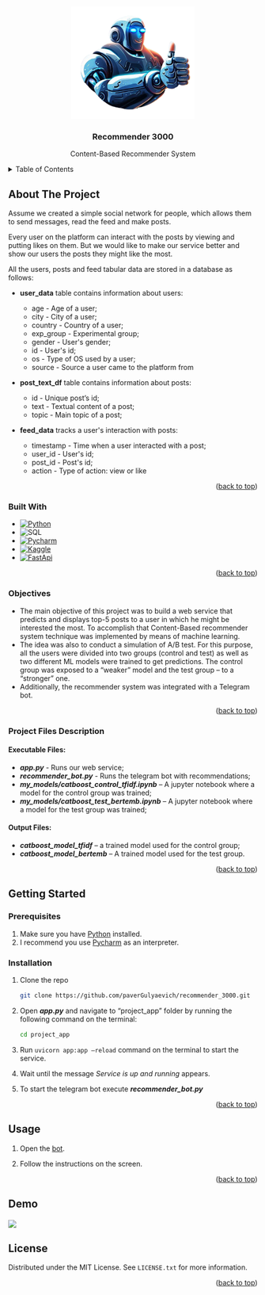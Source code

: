 <a name="readme-top"></a>

<br />
<div align="center">
  <a href="https://github.com/paverGulyaevich/recommender_3000/tree/master/project_app">
    <img src="https://github.com/paverGulyaevich/recommender_3000/blob/master/rec_bot_.png" alt="Logo" width='250' >
  </a>

<h3 align="center">Recommender 3000</h3>

  <p align="center">
    Content-Based Recommender System
  </p>
</div>

<!-- TABLE OF CONTENTS -->
<details>
  <summary>Table of Contents</summary>
  <ol>
    <li>
      <a href="#about-the-project">About The Project</a>
      <ul>
        <li><a href="#built-with">Built With</a></li>
        <li><a href="#objectives">Objectives</a></li>
        <li><a href="#project-files-description">Project Files Description</a></li>
      </ul>
    </li>
    <li>
      <a href="#getting-started">Getting Started</a>
      <ul>
        <li><a href="#prerequisites">Prerequisites</a></li>
        <li><a href="#installation">Installation</a></li>
      </ul>
    </li>
    <li><a href="#usage">Usage</a></li>
    <li><a href="#demo">Demo</a></li>
    <li><a href="#license">License</a></li>
  </ol>
</details>

<!-- ABOUT THE PROJECT -->
## About The Project

Assume we created a simple social network for people, which allows them to send messages, read the feed and make posts. 

Every user on the platform can interact with the posts by viewing and putting likes on them. But we would like to make our service better and show our users the posts they might like the most.

All the users, posts and feed tabular data are stored in a database as follows:
* **user_data** table contains information about users:
  * age - Age of a user;
  * city - City of a user;
  * country - Country of a user;
  * exp_group - Experimental group;
  * gender - User's gender;
  * id - User's id;
  * os - Type of OS used by a user;
  * source - Source a user came to the platform from

* **post_text_df** table contains information about posts:
  * id - Unique post’s id;
  * text - Textual content of a post;
  * topic - Main topic of a post;


* **feed_data** tracks a user's interaction with posts:
  * timestamp - Time when a user interacted with a post;
  * user_id - User's id;
  * post_id - Post's id;
  * action - Type of action: view or like 

<p align="right">(<a href="#readme-top">back to top</a>)</p>

### Built With

* [![Python](https://img.shields.io/badge/-Python-blue)](https://www.jetbrains.com/pycharm/)
* ![SQL](https://img.shields.io/badge/-SQL-orange)
* [![Pycharm](https://img.shields.io/badge/-PyCharm-brightgreen)](https://www.jetbrains.com/pycharm/)
* [![Kaggle](https://img.shields.io/badge/-Kaggle-informational)](https://www.kaggle.com/)
* [![FastApi](https://img.shields.io/badge/-FastApi-black)](https://fastapi.tiangolo.com/lo/)

<p align="right">(<a href="#readme-top">back to top</a>)</p>

### Objectives

- The main objective of this project was to build a web service that predicts and displays top-5 posts to a user in which he might be interested the most.
  To accomplish that Content-Based recommender system technique was implemented by means of machine learning.
- The idea was also to conduct a simulation of A/B test. For this purpose, all the users were divided into two groups (control and test) as well as two different ML models were trained to get predictions. The control group was exposed to a “weaker” model and the test group – to a “stronger” one.
- Additionally, the recommender system was integrated with a Telegram bot. 


<p align="right">(<a href="#readme-top">back to top</a>)</p>

### Project Files Description
#### Executable Files:
* ***app.py*** - Runs our web service;
* ***recommender_bot.py*** - Runs the telegram bot with recommendations;
* ***my_models/catboost_control_tfidf.ipynb*** – A jupyter notebook where a model for the control group was trained;
* ***my_models/catboost_test_bertemb.ipynb*** – A jupyter notebook where a model for the test group was trained;
#### Output Files:
* ***catboost_model_tfidf*** – a trained model used for the control group;
* ***catboost_model_bertemb*** – A trained model used for the test group.


<p align="right">(<a href="#readme-top">back to top</a>)</p>


<!-- GETTING STARTED -->
## Getting Started

### Prerequisites

1. Make sure you have [Python](https://www.python.org/) installed.
2. I recommend you use [Pycharm](https://www.jetbrains.com/pycharm/) as an interpreter.

### Installation

1. Clone the repo
   ```sh
   git clone https://github.com/paverGulyaevich/recommender_3000.git
   ```
2. Open ***app.py*** and navigate to “project_app” folder by running the following command on the terminal:
   ```sh
   cd project_app
   ```
3. Run `uvicorn app:app –reload` command on the terminal to start the service.

4. Wait until the message *Service is up and running* appears.

5. To start the telegram bot execute ***recommender_bot.py***

<p align="right">(<a href="#readme-top">back to top</a>)</p>



<!-- USAGE EXAMPLES -->
## Usage

1. Open the [bot](https://t.me/top5_posts_bot).

2. Follow the instructions on the screen.


<p align="right">(<a href="#readme-top">back to top</a>)</p>


## Demo

<img align='center' src="https://github.com/paverGulyaevich/recommender_3000/blob/master/demo.gif" height='500' />

## License

Distributed under the MIT License. See `LICENSE.txt` for more information.

<p align="right">(<a href="#readme-top">back to top</a>)</p>

